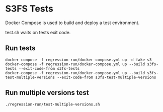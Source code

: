 # S3FS Tests

Docker Compose is used to build and deploy a test environment.

test.sh waits on tests exit code.
## Run tests
```
docker-compose -f regression-run/docker-compose.yml up -d fake-s3
docker-compose -f regression-run/docker-compose.yml up --build s3fs-tests --exit-code-from s3fs-tests
docker-compose -f regression-run/docker-compose.yml up --build s3fs-test-multiple-versions --exit-code-from s3fs-test-multiple-versions
```

## Run multiple versions test
```
./regression-run/test-multiple-versions.sh
```
